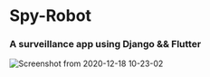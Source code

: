 # Spy-Robot
### A surveillance app  using Django && Flutter


![Screenshot from 2020-12-18 10-23-02](https://user-images.githubusercontent.com/29290992/102711640-2a4fa380-42dd-11eb-9d7f-b547e2e5a845.jpg)


